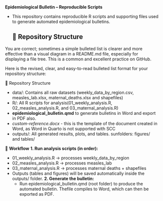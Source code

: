 **Epidemiological Bulletin – Reproducible Scripts**
- This repository contains reproducible R scripts and supporting files used to generate automated epidemiological bulletins.

  ## 📂 Repository Structure

You are correct; sometimes a simple bulleted list is clearer and more effective than a visual diagram in a README.md file, especially for displaying a file tree. This is a common and excellent practice on GitHub.

Here is the revised, clear, and easy-to-read bulleted list format for your repository structure:

📂 Repository Structure

- data/: Contains all raw datasets (weekly_data_by_region.csv, measles_lab.xlsx, maternal_deaths.xlsx and shapefiles)
- R/: All R scripts for analysis(01_weekly_analysis.R, 02_measles_analysis.R, and 03_maternal_analysis.R)
- **epidemiological_bulletin.qmd** to generate bulletins in Word and export in PDF also.
- *custom-reference.docx* - this is the template of the document created in Word, as Word in Quarto is not supported with SCC
- outputs/: All generated results, plots, and tables. sunfolders: figures/ and  tables/

🚀 **Workflow**
**1. Run analysis scripts (in order):**
  - 01_weekly_analysis.R → processes weekly_data_by_region
  - 02_measles_analysis.R → processes measles_lab
  - 03_maternal_analysis.R → processes maternal deaths + shapefiles
- Outputs (tables and figures) will be saved automatically inside the outputs/ folder.
**2. Generate the bulletin:**
   - Run epidemiological_bulletin.qmd (root folder) to produce the automated bulletin.
Thefile compiles to Word, which can then be exported as PDF.
